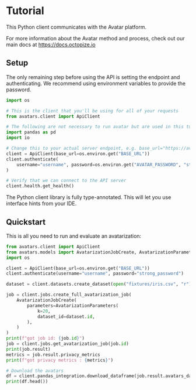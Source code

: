 # Tutorial

This Python client communicates with the Avatar platform.

For more information about the Avatar method and process, check out our main docs at https://docs.octopize.io

## Setup

The only remaining step before using the API is setting the endpoint and authenticating. We recommend using environment variables to provide the password.

```python
import os

# This is the client that you'll be using for all of your requests
from avatars.client import ApiClient

# The following are not necessary to run avatar but are used in this tutorial
import pandas as pd
import io

# Change this to your actual server endpoint, e.g. base_url="https://avatar.company.com"
client = ApiClient(base_url=os.environ.get("BASE_URL"))
client.authenticate(
    username="username", password=os.environ.get("AVATAR_PASSWORD", "strong_password")
)

# Verify that we can connect to the API server
client.health.get_health()
```

The Python client library is fully type-annotated. This will let you use interface hints from your IDE.

## Quickstart

This is all you need to run and evaluate an avatarization:

```python
from avatars.client import ApiClient
from avatars.models import AvatarizationJobCreate, AvatarizationParameters
import os

client = ApiClient(base_url=os.environ.get("BASE_URL"))
client.authenticate(username="username", password="strong_password")

dataset = client.datasets.create_dataset(open("fixtures/iris.csv", "r"))

job = client.jobs.create_full_avatarization_job(
    AvatarizationJobCreate(
        parameters=AvatarizationParameters(
            k=20,
            dataset_id=dataset.id,
        ),
    )
)
print(f"got job id: {job.id}")
job = client.jobs.get_avatarization_job(job.id)
print(job.result)
metrics = job.result.privacy_metrics
print(f"got privacy metrics : {metrics}")

# Download the avatars
df = client.pandas_integration.download_dataframe(job.result.avatars_dataset.id)
print(df.head())
```

